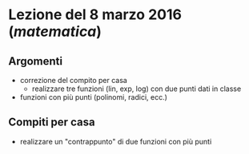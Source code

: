 # Lezione del 8 marzo 2016 (*matematica*)

## Argomenti

* correzione del compito per casa
  * realizzare tre funzioni (lin, exp, log) con due punti dati in classe
* funzioni con più punti (polinomi, radici, ecc.)

## Compiti per casa

* realizzare un "contrappunto" di due funzioni con più punti
